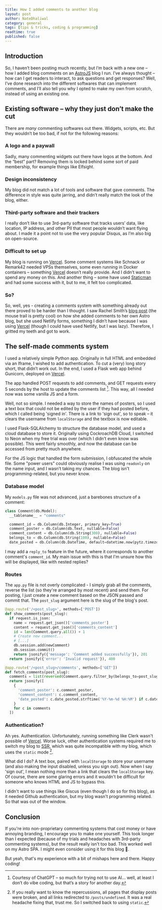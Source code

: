 ```yaml
---
title: How I added comments to another blog
layout: post
author: NateDhaliwal
category: general
tags: [tips & tricks, coding & programming]
readtime: true
published: false
---
```


## Introduction
So, I haven’t been posting much recently, but I’m back with a new one – how I added blog comments on an [AstroJS](https://astro.build/) blog I run.
I’ve always thought – how can I get readers to interact, to ask questions and get responses? Well, I’ve done research into the different softwares that can implement comments, and I’ll also tell you why I opted to make my own from scratch, instead of using an existing one.

## Existing software – why they just don’t make the cut
There are *many* commenting softwares out there. Widgets, scripts, etc. But they wouldn’t be too bad, if not for the following reasons:

### A logo and a paywall
Sadly, many commenting widgets out there have logos at the bottom. And the “best” part? Removing them is locked behind some sort of paid membership, for example things like Elfsight.

### Design inconsistency
My blog did not match a lot of tools and software that gave comments. The difference in style was quite jarring, and didn’t really match the look of the blog, either.

### Third-party software and their trackers
I really don’t like to use 3rd-party software that tracks users’ data, like location, IP address, and other PII that most people wouldn’t want flying about. I made it a point not to use the very popular Disqus, as I’m also big on open-source.

### Difficult to set up
My blog is running on [Vercel](https://vercel.com/). Some comment systems like Schnack or Remark42 needed VPSs themselves, some even running in Docker containers – something [Vercel](https://vercel.com/) doesn’t really provide. And I didn’t want to spend any money on this. And another thing – some have used [Staticman](https://staticman.net/) and had some success with it, but to me, it felt too complicated.

### So?
So, well, yes -  creating a comments system with something already out there proved to be harder than I thought. I saw Rachel Smith’s [blog post](https://rachsmith.com/static-blog-comments/) (the mouse trail is pretty cool) on how she added comments to her own Astro blog, but she used Netlify forms, something I didn’t have because I was using [Vercel](https://vercel.com/) (though I could have used Netlify, but I was lazy). Therefore, I gritted my teeth and got to work.

## The self-made comments system
I used a relatively simple Python app. Originally in full HTML and embedded via an Iframe, I wished to add authentication. To cut a (very) long story short, that didn’t work out. In the end, I used a Flask web app behind Gunicorn, deployed on [Vercel](https://vercel.com/).

The app handled POST requests to add comments, and GET requests every 5 seconds by the host to update the comments list [^1]. This way, all I needed now was some vanilla JS and a form.

Well, not so simple. I needed a way to store the names of posters, so I used a text box that could not be edited by the user if they had posted before, which I called being 'signed in'. There is a link to 'sign out', so to speak – it clears the username from `localStorage` and the textbox is now editable.

I used Flask-SQLAlchemy to structure the database model, and used a cloud database to store it. Originally using CockroachDB Cloud, I switched to Neon when my free trial was over (which I didn’t even know was possible). This went fairly smoothly, and now the database can be accessed from pretty much anywhere.

For the JS logic that handled the form submission, I obfuscated the whole file. Some "power users" could obviously realise I was using `readonly` on the name input, and I wasn’t taking my chances. The blog isn't programming-related, but you never know.

### Database model
My `models.py` file was not advanced, just a barebones structure of a comment:
```python
class Comment(db.Model):
  __tablename__ = "comments"

  comment_id = db.Column(db.Integer, primary_key=True)
  comment_poster = db.Column(db.Text, nullable=False)
  comment_content = db.Column(db.String(300), nullable=False)
  belongs_to = db.Column(db.String(100), nullable=False)
  date_posted = db.Column(db.DateTime, default=datetime.now(pytz.timezone("************")))
```
I may add a `reply_to` feature in the future, where it corresponds to another comment's `comment_id`. My main issue with this is that I'm unsure how this will be displayed, like with nested replies?

### Routes
The `app.py` file is not overly complicated - I simply grab all the comments, reverse the list (so they're arranged by most recent) and send them. For posting, I just create a new comment based on the JSON passed and commit that. The `post_slug` argument here is the slug of the blog's post.
```python
@app.route('/<post_slug>', methods=['POST'])
def show_comments(post_slug):
  if request.is_json:
    name = request.get_json()['comments_poster']
    content = request.get_json()['comments_content']
    id = len(Comment.query.all()) + 1
    # Create new comment...
    # [...]
    db.session.add(newComment)
    db.session.commit()
    return jsonify({'message': 'Comment added successfully'}), 201
  return jsonify({'error': 'Invalid request'}), 400

@app.route('/<post_slug>/comments', methods=['GET'])
def fetch_comments(post_slug):
  comments = list(reversed(Comment.query.filter_by(belongs_to=post_slug).all()))
  return jsonify([
    {
      'comment_poster': c.comment_poster,
      'comment_content': c.comment_content,
      'date_posted': c.date_posted.strftime('%Y-%m-%d %H:%M') if c.date_posted else ''
    }
    for c in comments
  ])
```

### Authentication?
Ah yes. Authentication. Unfortunately, running something like Clerk wasn't possible of [Vercel](https://vercel.com/). Worse luck, other authentication systems required me to switch my blog to [SSR](https://docs.astro.build/en/guides/on-demand-rendering/), which was quite incompatible with my blog, which uses the `static` mode [^2].

What did I do? A text box, paired with `localStorage` to store your username (and also making the input disabled, unless you sign out). Now when I say 'sign out', I mean nothing more than a link that clears the `localStorage` key. Of course, there are some glaring errors and it wouldn't be difficult for someone who knows HTML and JS to bypass this.

I didn't want to use things like Giscus (even though I do so for this blog), as it needed Github authentication, but my blog wasn't programming related. So that was out of the window.

## Conclusion
If you're into non-proprietary commenting systems that cost money or have annoying branding, I encourage you to make one yourself. This took longer than I expected (because of my trials and headaches with 3rd-party commenting systems), but the result really isn't too bad. This worked well on my Astro SPA. I might even consider using it for this blog 🤔.

But yeah, that's my experience with a bit of mishaps here and there. Happy coding!

[^1]: Courtesy of ChatGPT – so much for trying not to use AI… well, at least I don’t do vibe coding, but that’s a story for another day.
[^2]: If you really want to know the repercussions, all pages that display posts were broken, and all links redirected to `/posts/undefined`. It was a real headache fixing that, trust me. So I switched back to using `static`.
